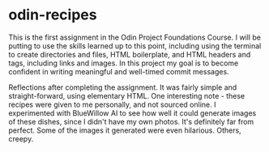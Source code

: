 # odin-recipes
This is the first assignment in the Odin Project Foundations Course.
I will be putting to use the skills learned up to this point,
including using the terminal to create directories and files, 
HTML boilerplate, and HTML headers and tags, including links and images.
In this project my goal is to become confident in writing meaningful
and well-timed commit messages.

Reflections after completing the assignment.
It was fairly simple and straight-forward, using elementary HTML. 
One interesting note - these recipes were given to me personally,
and not sourced online. I experimented with BlueWillow AI to see
how well it could generate images of these dishes, since I didn't
have my own photos. It's definitely far from perfect. Some of the
images it generated were even hilarious. Others, creepy.